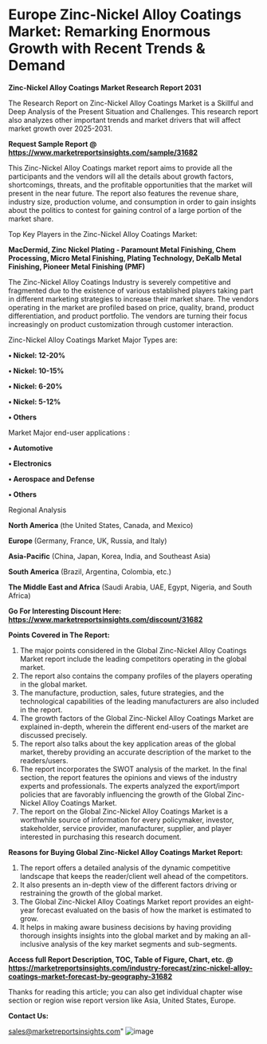  # Europe Zinc-Nickel Alloy Coatings Market: Remarking Enormous Growth with Recent Trends & Demand

<strong>Zinc-Nickel Alloy Coatings Market Research Report 2031</strong>

The Research Report on Zinc-Nickel Alloy Coatings Market is a Skillful and Deep Analysis of the Present Situation and Challenges. This research report also analyzes other important trends and market drivers that will affect market growth over 2025-2031.

<strong>Request Sample Report @ <a href=https://www.marketreportsinsights.com/sample/31682>https://www.marketreportsinsights.com/sample/31682</a></strong>

This Zinc-Nickel Alloy Coatings market report aims to provide all the participants and the vendors will all the details about growth factors, shortcomings, threats, and the profitable opportunities that the market will present in the near future. The report also features the revenue share, industry size, production volume, and consumption in order to gain insights about the politics to contest for gaining control of a large portion of the market share.

Top Key Players in the Zinc-Nickel Alloy Coatings Market:

<strong>MacDermid, Zinc Nickel Plating - Paramount Metal Finishing, Chem Processing, Micro Metal Finishing, Plating Technology, DeKalb Metal Finishing, Pioneer Metal Finishing (PMF)</strong>

The Zinc-Nickel Alloy Coatings Industry is severely competitive and fragmented due to the existence of various established players taking part in different marketing strategies to increase their market share. The vendors operating in the market are profiled based on price, quality, brand, product differentiation, and product portfolio. The vendors are turning their focus increasingly on product customization through customer interaction.

Zinc-Nickel Alloy Coatings Market Major Types are:

<strong>• Nickel: 12-20%

• Nickel: 10-15%

• Nickel: 6-20%

• Nickel: 5-12%

• Others</strong>

Market Major end-user applications :

<strong>• Automotive

• Electronics

• Aerospace and Defense

• Others</strong>

Regional Analysis

</u><strong><b>North America</b></strong> (the United States, Canada, and Mexico)

<strong><b>Europe </b></strong>(Germany, France, UK, Russia, and Italy)

<strong><b>Asia-Pacific</b></strong> (China, Japan, Korea, India, and Southeast Asia)

<strong><b>South America</b></strong> (Brazil, Argentina, Colombia, etc.)

<strong><b>The Middle East and Africa</b></strong> (Saudi Arabia, UAE, Egypt, Nigeria, and South Africa)

<strong>Go For Interesting Discount Here: <a href=https://www.marketreportsinsights.com/discount/31682>https://www.marketreportsinsights.com/discount/31682</a></strong>

<strong>Points Covered in The Report:</strong>
<ol>
  <li>The major points considered in the Global Zinc-Nickel Alloy Coatings Market report include the leading competitors operating in the global market.</li>
  <li>The report also contains the company profiles of the players operating in the global market.</li>
  <li>The manufacture, production, sales, future strategies, and the technological capabilities of the leading manufacturers are also included in the report.</li>
  <li>The growth factors of the Global Zinc-Nickel Alloy Coatings Market are explained in-depth, wherein the different end-users of the market are discussed precisely.</li>
  <li>The report also talks about the key application areas of the global market, thereby providing an accurate description of the market to the readers/users.</li>
  <li>The report incorporates the SWOT analysis of the market. In the final section, the report features the opinions and views of the industry experts and professionals. The experts analyzed the export/import policies that are favorably influencing the growth of the Global Zinc-Nickel Alloy Coatings Market.</li>
  <li>The report on the Global Zinc-Nickel Alloy Coatings Market is a worthwhile source of information for every policymaker, investor, stakeholder, service provider, manufacturer, supplier, and player interested in purchasing this research document.</li>
</ol>
<strong>Reasons for Buying Global Zinc-Nickel Alloy Coatings Market Report:</strong>

<ol>
  <li>The report offers a detailed analysis of the dynamic competitive landscape that keeps the reader/client well ahead of the competitors.</li>
  <li>It also presents an in-depth view of the different factors driving or restraining the growth of the global market.</li>
  <li>The Global Zinc-Nickel Alloy Coatings Market report provides an eight-year forecast evaluated on the basis of how the market is estimated to grow.</li>
  <li>It helps in making aware business decisions by having providing thorough insights insights into the global market and by making an all-inclusive analysis of the key market segments and sub-segments.</li>
</ol>
<strong>Access full Report Description, TOC, Table of Figure, Chart, etc. @ <a href=https://marketreportsinsights.com/industry-forecast/zinc-nickel-alloy-coatings-market-forecast-by-geography-31682>https://marketreportsinsights.com/industry-forecast/zinc-nickel-alloy-coatings-market-forecast-by-geography-31682</a></strong>


Thanks for reading this article; you can also get individual chapter wise section or region wise report version like Asia, United States, Europe.

<strong>Contact Us:</strong>

sales@marketreportsinsights.com"
![image](https://github.com/user-attachments/assets/e0195405-7173-4896-ba8c-fa2020f38f86)
